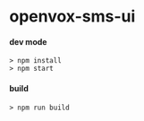 # openvox-sms-ui

#### dev mode
```
> npm install
> npm start
```

#### build
```
> npm run build
```